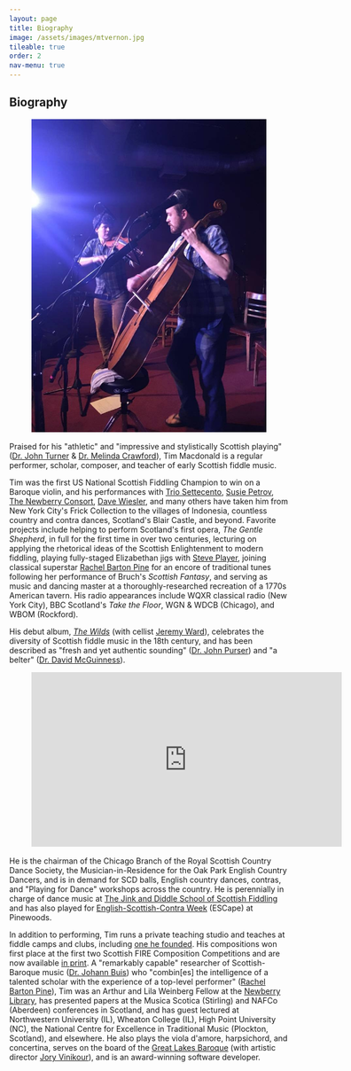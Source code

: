 ```yaml
---
layout: page
title: Biography
image: /assets/images/mtvernon.jpg
tileable: true
order: 2
nav-menu: true
---
```


<h2>Biography</h2>

<figure class="image right">
  <a href="/assets/images/singandstomp.jpg">
    <img src="/assets/images/singandstomp.jpg">
  </a>
</figure>

Praised for his "athletic" and "impressive and stylistically Scottish playing" ([Dr. John
Turner](http://www.fiddletree-music.com/johnturner.html) & [Dr. Melinda Crawford](http://www.melindacrawford.com/)),
Tim Macdonald is a regular performer, scholar, composer, and teacher of early Scottish fiddle music.

Tim was the first US National Scottish Fiddling Champion to win on a Baroque violin, and his performances with [Trio
Settecento](http://www.triosettecento.com/), [Susie Petrov](http://susiepetrov.com/), [The Newberry
Consort](https://newberryconsort.org/), [Dave Wiesler](http://davewiesler.com/), and many others have taken him from New
York City's Frick Collection to the villages of Indonesia, countless country and contra dances, Scotland's Blair Castle,
and beyond. Favorite projects include helping to perform Scotland's first opera, <i>The Gentle Shepherd</i>, in full for
the first time in over two centuries, lecturing on applying the rhetorical ideas of the Scottish Enlightenment to modern
fiddling, playing fully-staged Elizabethan jigs with [Steve
Player](http://www.strangeandancientinstruments.com/page3/styled-4/index.html), joining classical superstar <a
href="http://rachelbartonpine.com/">Rachel Barton Pine</a> for an encore of traditional tunes following her performance
of Bruch's *Scottish Fantasy*, and serving as music and dancing master at a thoroughly-researched recreation of a 1770s
American tavern.  His radio appearances include WQXR classical radio (New York City), BBC Scotland's <i>Take the
Floor</i>, WGN & WDCB (Chicago), and WBOM (Rockford).

His debut album, [*The Wilds*](http://www.timandjeremy.com/wilds) (with cellist [Jeremy
Ward](http://www.jeremydavidward.com)), celebrates the diversity of Scottish fiddle music in the 18th century, and has
been described as "fresh and yet authentic sounding" ([Dr. John Purser](http://www.johnpurser.net/)) and "a belter"
([Dr. David McGuinness](https://www.gla.ac.uk/schools/cca/staff/davidmcguinness/)).

<div class="video-player">
  <figure>
    <iframe width="560" height="315" src="https://www.youtube.com/embed/rFyEx-FNoi4" frameborder="0" gesture="media" allow="encrypted-media" allowfullscreen></iframe>
  </figure>
</div>

He is the chairman of the Chicago Branch of the Royal Scottish Country Dance Society, the Musician-in-Residence for the
Oak Park English Country Dancers, and is in demand for SCD balls, English country dances, contras, and "Playing for
Dance" workshops across the country. He is perennially in charge of dance music at [The Jink and Diddle School of Scottish
Fiddling](http://www.jinkdiddle.com) and has also played for [English-Scottish-Contra
Week](http://rscdsboston.org/pinewoods-esc.html) (ESCape) at Pinewoods.

In addition to performing, Tim runs a private teaching studio and teaches at fiddle camps and clubs, including [one he
founded](/fiddle-camp). His compositions won first place at the first two Scottish FIRE Composition Competitions and are
now available [in print](/shop).  A "remarkably capable" researcher of Scottish-Baroque music ([Dr. Johann
Buis](http://www.wheaton.edu/Academics/Faculty/B/Johann-Buis)) who "combin[es] the intelligence of a talented scholar
with the experience of a top-level performer" ([Rachel Barton Pine](http://rachelbartonpine.com/)), Tim was an Arthur
and Lila Weinberg Fellow at the [Newberry Library](http://newberry.org/), has presented papers at the Musica Scotica
(Stirling) and NAFCo (Aberdeen) conferences in Scotland, and has guest lectured at Northwestern University (IL), Wheaton
College (IL), High Point University (NC), the National Centre for Excellence in Traditional Music (Plockton, Scotland),
and elsewhere.  He also plays the viola d'amore, harpsichord, and concertina, serves on the
board of the [Great Lakes Baroque](http://www.greatlakesbaroque.org/) (with artistic director [Jory
Vinikour](http://www.joryvinikour.com)), and is an award-winning software developer.
